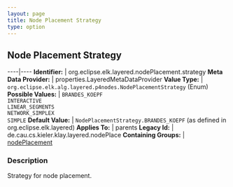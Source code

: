 ```yaml
---
layout: page
title: Node Placement Strategy
type: option
---
```

## Node Placement Strategy

----|----
**Identifier:** | org.eclipse.elk.layered.nodePlacement.strategy
**Meta Data Provider:** | properties.LayeredMetaDataProvider
**Value Type:** | `org.eclipse.elk.alg.layered.p4nodes.NodePlacementStrategy` (Enum)
**Possible Values:** | `BRANDES_KOEPF`<br>`INTERACTIVE`<br>`LINEAR_SEGMENTS`<br>`NETWORK_SIMPLEX`<br>`SIMPLE`
**Default Value:** | `NodePlacementStrategy.BRANDES_KOEPF` (as defined in org.eclipse.elk.layered)
**Applies To:** | parents
**Legacy Id:** | de.cau.cs.kieler.klay.layered.nodePlace
**Containing Groups:** | [nodePlacement](org-eclipse-elk-layered-nodePlacement)

### Description

Strategy for node placement.
